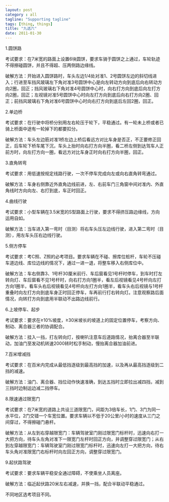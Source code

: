 ```yaml
---
layout: post
category : all
tagline: "Supporting tagline"
tags: [thing, things]
title: "九选六"
date: 2011-01-30
---
```

1.圆饼路     
考试要求：在7米宽的路面上设置6块圆饼，要求车骑于圆饼之上通过，车轮轨迹不得擦碰圆饼，并且不得超、压两侧路边缘线。     
破解方法：开始进入圆饼路时，车头左边1/4处对准1、2号圆饼左边的斜切线进入；行进至车挡风玻璃左下角对准3号圆饼中心是向左转动方向到底后向右转动方向2圈，回正；挡风玻璃右下角对准4号圆饼中心时，向右打方向到底后向左打方向2圈，回正；左视镜对准5号圆饼中心时向左打方向到底后向右打方向2圈、回正；前挡风玻璃右下角对准6号圆饼中心时向右打方向到底后左回2圈，回正。     
    
2.单边桥     
考试要求：在行驶中将桥分别用左右轮压于轮下，平稳通过。有一轮未上桥或者已骑上桥面中途有一轮掉下的都要扣分。     
破解方法：车头左边筋对准1桥左边上桥后看远方对比车身是否正，不正要修正回正，后车轮下桥车尾下沉，车头上抬时向右打方向半圈，看二桥左侧到达驾车人正前方时，向左打方向一圈，看远方对比车身正时向右打方向半圈，回正。     
    
3.直角转弯     
考试要求：用低速按规定线路行驶，一次不停车完成向左或向右直角转弯通过。     
破解方法：车身右侧靠近外直角边线前进，左、右前车门三角窗中间对准内、外直角线时方向向左、右打到底，车正时回正。     
    
4.曲线行驶     
考试要求：小型车辆在3.5米宽的S型路面上行驶，要求不得挤压路边缘线，方向运用自如。     
破解方法：当车进入第一弯时（目测）将右车头压左边线行驶，进入第二弯时（目测），用左车头压右边线行驶。     
    
5.侧方停车     
考试要求：考C照、Z照的必考项目。要求车辆在不碰、擦库位桩杆，车轮不压碰车道边线、库位边线的情况下，通过一进一退，将整车移入右侧库位中。     
破解方法：车右侧靠3、1号杆30厘米前行、车后窗看见1号杆时停车，到车时打左转向灯、车后窗看不见1号杆时，向右打方向1圈半，看左后视镜看见4号杆向左打方向1圈半，看车头右后视镜看见4号杆向左打方向1圈半，看车头右后视镜与1号杆重叠时向左打方向到底车身正时回正停车，车再前行打右转向灯。注意观察路后面情况，向转打方向到底用半联动不出路边线前行。     
    
6.上坡停车、起步     
考试要求：要求在≥10\%坡度，≥30米坡长的坡道上的固定位置停车，考察方向、制动、离合器三者的协调配合。     
破解方法：挂入一挡，打左转向灯，按喇叭注意车后道路情况，抬离合器至半联动，加油门至发动机转速2000转时松手制动，慢抬离合器加油前进。     
    
7.百米增减挡     
考试要求：在百米内完成从最低挡逐级到最高挡的加速，以及再从最高挡逐级到二挡的减速。     
破解方法：油门、离合器、挡位动作快速准确，到达五挡时立即拉出减四挡，减到三挡时边制运边减二挡停车。     
    
8.限速通过限宽门     
考试要求：在7米宽的道路上共设三道限宽门，间距为3倍车长，1门、3门为同一水平位，2门交错一个车宽位置。要求车辆以不低于20公里/小时的速度从三门之间穿过，不得擦碰门悬杆。     
破解方法：从左到右穿越限宽门：车辆驾驶室门刚过限宽门标杆时，迅速向右打一大把方向，待车头左角对准下一限宽门左杆时回正方向，并调整穿过限宽门；从右到左穿越限宽门：车辆驾驶室门刚过限宽门标杆时，迅速向左打一大把方向，待右车头角对准限宽门右标杆时向左回正方向，调整穿过限宽门。     
    
9.起伏路驾驶     
考试要求：要求车辆平稳安全通过障碍，不使乘坐人员离座。     
破解方法：临近起伏路20米左右减速，并换一挡，配合半联动平稳通过。     
    
    
不同地区选考项目不同。 